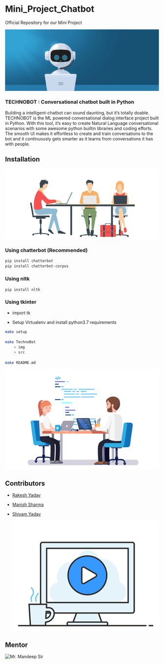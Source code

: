 # Mini_Project_Chatbot
Official Repository for our Mini Project

![](TechnoBot/img/gig_chatbot.gif)


### TECHNOBOT : Conversational chatbot built in Python 

Building a intelligent-chatbot can sound daunting, but it’s totally doable. TECHNOBOT is the ML  powered conversational
dialog interface project built in Python. With this tool, it’s easy to create Natural Language conversational scenarios with some
awesome python builtin libraries  and coding efforts.
The smooth UI makes it effortless to create and train conversations to the bot and it continuously gets smarter as it learns from
conversations it has with people.


## Installation
   ![](TechnoBot/img/homepage-hero-team.gif)

### Using chatterbot (Recommended) 
```sh
pip install chatterbot
pip install chatterbot-corpus
```

### Using nltk
```sh
pip install nltk
```
### Using tkinter

* import tk

* Setup Virtualenv and install python3.7 requirements
```sh
make setup

make TechnoBot 
    > img 
    > src

make README.md

```

   ![](TechnoBot/img/DeveloperAnimation_.gif)
  
## Contributors

 - [Rakesh Yadav](https://github.com/gfobiyatechnical)

 - [Manish Sharma](https://github.com/manish2407)
 
 - [Shivam Yadav](https://github.com/shivamyadav37)
 
    ![](TechnoBot/img/cebe7a632ffc16eb9fb3fecb168cb6ab.gif)
 

## Mentor 
![Mr. Mandeep Sir](https://github.com/Mandeep-Singh7696)

